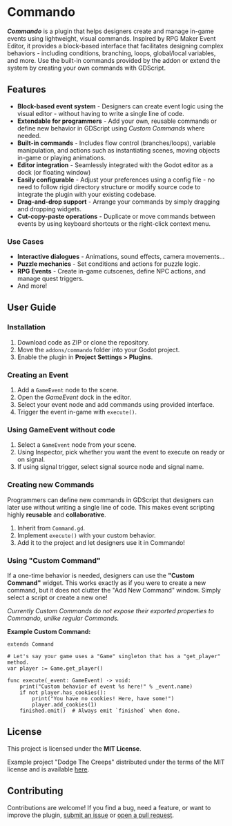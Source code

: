 # Commando
***Commando*** is a plugin that helps designers create and manage in-game events using lightweight, visual commands. Inspired by RPG Maker Event Editor, it provides a block-based interface that facilitates designing complex behaviors - including conditions, branching, loops, global/local variables, and more. Use the built-in commands provided by the addon or extend the system by creating your own commands with GDScript.
## Features
- **Block-based event system** - Designers can create event logic using the visual editor - without having to write a single line of code.
- **Extendable for programmers** - Add your own, reusable commands or define new behavior in GDScript using *Custom Commands* where needed.
- **Built-in commands** - Includes flow control (branches/loops), variable manipulation, and actions such as instantiating scenes, moving objects in-game or playing animations.
- **Editor integration** - Seamlessly integrated with the Godot editor as a dock (or floating window)
- **Easily configurable** - Adjust your preferences using a config file - no need to follow rigid directory structure or modify source code to integrate the plugin with your existing codebase.
- **Drag-and-drop support** - Arrange your commands by simply dragging and dropping widgets.
- **Cut-copy-paste operations** - Duplicate or move commands between events by using keyboard shortcuts or the right-click context menu.
### Use Cases
- **Interactive dialogues** - Animations, sound effects, camera movements...
- **Puzzle mechanics** - Set conditions and actions for puzzle logic.
- **RPG Events** - Create in-game cutscenes, define NPC actions, and manage quest triggers.
- And more!
## User Guide
### Installation
1. Download code as ZIP or clone the repository.
2. Move the `addons/commando` folder into your Godot project.
3. Enable the plugin in **Project Settings > Plugins**.

### Creating an Event
1. Add a `GameEvent` node to the scene.
2. Open the *GameEvent* dock in the editor.
3. Select your event node and add commands using provided interface.
4. Trigger the event in-game with `execute()`.

### Using GameEvent without code
1. Select a `GameEvent` node from your scene.
2. Using Inspector, pick whether you want the event to execute on ready or on signal.
3. If using signal trigger, select signal source node and signal name.

### Creating new Commands  
Programmers can define new commands in GDScript that designers can later use without writing a single line of code. This makes event scripting highly **reusable** and **collaborative**.
1. Inherit from `Command.gd`.
2. Implement `execute()` with your custom behavior.
3. Add it to the project and let designers use it in Commando!

### Using "Custom Command"
If a one-time behavior is needed, designers can use the **"Custom Command"** widget. This works exactly as if you were to create a new command, but it does not clutter the "Add New Command" window. Simply select a script or create a new one!

*Currently Custom Commands do not expose their exported properties to Commando, unlike regular Commands.*

**Example Custom Command:**
```gdscript
extends Command

# Let's say your game uses a "Game" singleton that has a "get_player" method.
var player := Game.get_player() 

func execute(_event: GameEvent) -> void:
    print("Custom behavior of event %s here!" % _event.name)
    if not player.has_cookies():
	    print("You have no cookies! Here, have some!")
	    player.add_cookies(1)
    finished.emit()  # Always emit `finished` when done.
```

## License 
This project is licensed under the **MIT License**.

Example project "Dodge The Creeps" distributed under the terms of the MIT license and is available [here](https://github.com/godotengine/godot-demo-projects/tree/master/2d/dodge_the_creeps).

## Contributing
Contributions are welcome! If you find a bug, need a feature, or want to improve the plugin, [submit an issue](https://github.com/Kris0211/commando/issues) or [open a pull request](https://github.com/Kris0211/commando/pulls).
